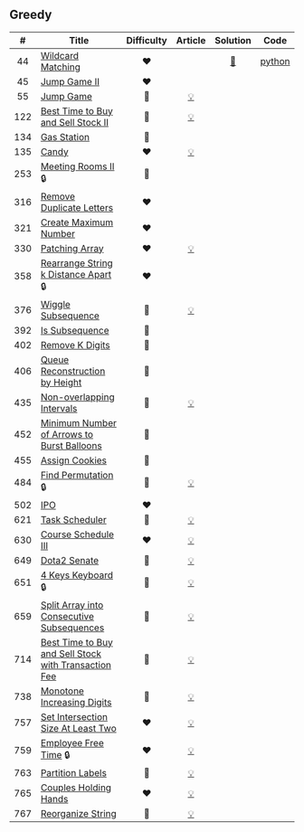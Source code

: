 
## Greedy

|#|Title|Difficulty|Article|Solution|Code|
|:---:|---|:---:|:---:|:---:|:---:|
|44|[Wildcard Matching](https://leetcode.com/problems/wildcard-matching) |❤️||[📜](.././solutions/44.%20Wildcard%20Matching.md)|[python](.././python/44.%20Wildcard%20Matching.py)|
|45|[Jump Game II](https://leetcode.com/problems/jump-game-ii) |❤️||||
|55|[Jump Game](https://leetcode.com/problems/jump-game) |🧡|[💡](https://leetcode.com/articles/jump-game)|||
|122|[Best Time to Buy and Sell Stock II](https://leetcode.com/problems/best-time-to-buy-and-sell-stock-ii) |💚|[💡](https://leetcode.com/articles/best-time-buy-and-sell-stock-ii)|||
|134|[Gas Station](https://leetcode.com/problems/gas-station) |🧡||||
|135|[Candy](https://leetcode.com/problems/candy) |❤️|[💡](https://leetcode.com/articles/candy)|||
|253|[Meeting Rooms II](https://leetcode.com/problems/meeting-rooms-ii) 🔒|🧡||||
|316|[Remove Duplicate Letters](https://leetcode.com/problems/remove-duplicate-letters) |❤️||||
|321|[Create Maximum Number](https://leetcode.com/problems/create-maximum-number) |❤️||||
|330|[Patching Array](https://leetcode.com/problems/patching-array) |❤️|[💡](https://leetcode.com/articles/patching-array)|||
|358|[Rearrange String k Distance Apart](https://leetcode.com/problems/rearrange-string-k-distance-apart) 🔒|❤️||||
|376|[Wiggle Subsequence](https://leetcode.com/problems/wiggle-subsequence) |🧡|[💡](https://leetcode.com/articles/wiggle-subsequence)|||
|392|[Is Subsequence](https://leetcode.com/problems/is-subsequence) |🧡||||
|402|[Remove K Digits](https://leetcode.com/problems/remove-k-digits) |🧡||||
|406|[Queue Reconstruction by Height](https://leetcode.com/problems/queue-reconstruction-by-height) |🧡||||
|435|[Non-overlapping Intervals](https://leetcode.com/problems/non-overlapping-intervals) |🧡|[💡](https://leetcode.com/articles/non-overlapping-intervals)|||
|452|[Minimum Number of Arrows to Burst Balloons](https://leetcode.com/problems/minimum-number-of-arrows-to-burst-balloons) |🧡||||
|455|[Assign Cookies](https://leetcode.com/problems/assign-cookies) |💚||||
|484|[Find Permutation](https://leetcode.com/problems/find-permutation) 🔒|🧡|[💡](https://leetcode.com/articles/find-permutation)|||
|502|[IPO](https://leetcode.com/problems/ipo) |❤️||||
|621|[Task Scheduler](https://leetcode.com/problems/task-scheduler) |🧡|[💡](https://leetcode.com/articles/task-scheduler)|||
|630|[Course Schedule III](https://leetcode.com/problems/course-schedule-iii) |❤️|[💡](https://leetcode.com/articles/course-schedule-iii)|||
|649|[Dota2 Senate](https://leetcode.com/problems/dota2-senate) |🧡|[💡](https://leetcode.com/articles/dota2-senate)|||
|651|[4 Keys Keyboard](https://leetcode.com/problems/4-keys-keyboard) 🔒|🧡|[💡](https://leetcode.com/articles/4-keys-keyboard)|||
|659|[Split Array into Consecutive Subsequences](https://leetcode.com/problems/split-array-into-consecutive-subsequences) |🧡|[💡](https://leetcode.com/articles/split-array-into-consecutive-subsequences)|||
|714|[Best Time to Buy and Sell Stock with Transaction Fee](https://leetcode.com/problems/best-time-to-buy-and-sell-stock-with-transaction-fee) |🧡|[💡](https://leetcode.com/articles/best-time-to-buy-and-sell-stock-with-transaction-fee)|||
|738|[Monotone Increasing Digits](https://leetcode.com/problems/monotone-increasing-digits) |🧡|[💡](https://leetcode.com/articles/monotone-increasing-digits)|||
|757|[Set Intersection Size At Least Two](https://leetcode.com/problems/set-intersection-size-at-least-two) |❤️|[💡](https://leetcode.com/articles/set-intersection-size-at-least-two)|||
|759|[Employee Free Time](https://leetcode.com/problems/employee-free-time) 🔒|❤️|[💡](https://leetcode.com/articles/employee-free-time)|||
|763|[Partition Labels](https://leetcode.com/problems/partition-labels) |🧡|[💡](https://leetcode.com/articles/partition-labels)|||
|765|[Couples Holding Hands](https://leetcode.com/problems/couples-holding-hands) |❤️|[💡](https://leetcode.com/articles/couples-holding-hands)|||
|767|[Reorganize String](https://leetcode.com/problems/reorganize-string) |🧡|[💡](https://leetcode.com/articles/reorganized-string)|||